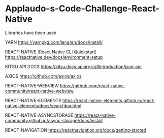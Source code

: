 # Applaudo-s-Code-Challenge-React-Native

Libraries have been used

YARN https://yarnpkg.com/lang/en/docs/install/

REACT-NATIVE (React Native CLI Quickstart) https://reactnative.dev/docs/environment-setup

KITSU API DOCS https://kitsu.docs.apiary.io/#introduction/json-api

AXIOS https://github.com/axios/axios

REACT-NATIVE-WEBVIEW https://github.com/react-native-community/react-native-webview

REACT-NATIVE-ELEMENTS https://react-native-elements.github.io/react-native-elements/docs/searchbar.html

REACT-NATIVE-ASYNCSTORAGE https://react-native-community.github.io/async-storage/docs/install

REACT-NAVIGATION https://reactnavigation.org/docs/getting-started
